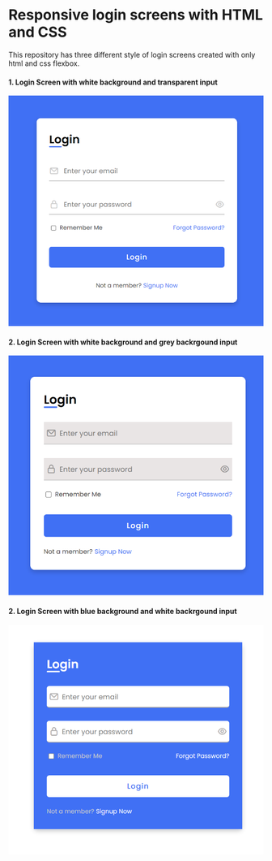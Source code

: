 # Responsive login screens with HTML and CSS
This repository has three different style of login screens created with only html and css flexbox.

#### 1. Login Screen with white background and transparent input
![First Version](https://github.com/Sinha1994/responsive_login_screens/blob/main/Login%20Screens/Version%201.png?raw=true)

#### 2. Login Screen with white background and grey backrgound input
![Second Navbar](https://github.com/Sinha1994/responsive_login_screens/blob/main/Login%20Screens/Version%202.png?raw=true)

#### 2. Login Screen with blue background and white backrgound input
![Third Navbar](https://github.com/Sinha1994/responsive_login_screens/blob/main/Login%20Screens/Version%203.png?raw=true)
